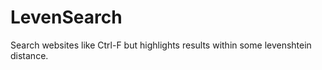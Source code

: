 # LevenSearch

Search websites like Ctrl-F but highlights results within some levenshtein distance.
